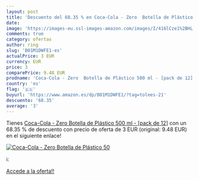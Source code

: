 ```yaml
---
layout: post
title: 'Descuento del 68.35 % en Coca-Cola - Zero  Botella de Plástico 50'
date: 
image: 'https://images-eu.ssl-images-amazon.com/images/I/416lCze1%2BHL._SL200_.jpg'
comments: true
category: ofertas
author: ring
slug: 'B01M1DWFE1-es'
actualPrice: 3 EUR
currency: EUR
price: 3
comparePrice: 9.48 EUR
prodname: 'Coca-Cola - Zero  Botella de Plástico 500 ml - [pack de 12]'
country: 'es'
flag: '🇪🇸'
buyurl: 'https://www.amazon.es/dp/B01M1DWFE1/?tag=tolees-21'
descuento: '68.35'
average: '3'
---
```


Tienes [Coca-Cola - Zero  Botella de Plástico 500 ml - [pack de 12]](https://www.amazon.es/dp/B01M1DWFE1/?tag=tolees-21) con un 68.35 % de descuento con precio de oferta de 3 EUR (original: 9.48 EUR) en el siguiente enlace!

[![Coca-Cola - Zero  Botella de Plástico 50](https://images-eu.ssl-images-amazon.com/images/I/416lCze1%2BHL._SL200_.jpg)](https://www.amazon.es/dp/B01M1DWFE1/?tag=tolees-21)

ℹ️:


[Accede a la oferta!!](https://www.amazon.es/dp/B01M1DWFE1/?tag=tolees-21)
